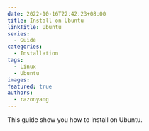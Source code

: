 ```yaml
---
date: 2022-10-16T22:42:23+08:00
title: Install on Ubuntu
linkTitle: Ubuntu
series:
  - Guide
categories:
  - Installation
tags:
  - Linux
  - Ubuntu
images:
featured: true
authors:
  - razonyang
---
```


This guide show you how to install on Ubuntu.
